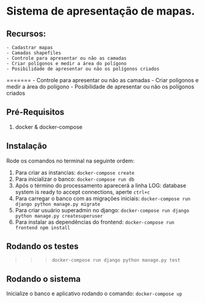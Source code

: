 # Sistema de apresentação de mapas. 

## Recursos: 
    - Cadastrar mapas
    - Camadas shapefiles
    - Controle para apresentar ou não as camadas
    - Criar polígonos e medir a área do polígono
    - Posibilidade de apresentar ou não os polígonos criados
=======
    - Controle para apresentar ou não as camadas
    - Criar polígonos e medir a área do polígono
    - Posibilidade de apresentar ou não os polígonos criados

Pré-Requisitos
---
1. docker & docker-compose

Instalação
---
Rode os comandos no terminal na seguinte ordem:
1. Para criar as instancias: `docker-compose create`
2. Para inicializar o banco: `docker-compose run db`
3. Após o término do processamento aparecerá a linha LOG:  database system is ready to accept connections, aperte `ctrl+c`
4. Para carregar o banco com as migrações iniciais: `docker-compose run django python manage.py migrate`
5. Para criar usuário superadmin no django: `docker-compose run django python manage.py createsuperuser`
6. Para instalar as dependências do frontend: `docker-compose run frontend npm install`

Rodando os testes
---
>>> `docker-compose run django python manage.py test`

Rodando o sistema
---
Inicialize o banco e aplicativo rodando o comando: `docker-compose up`

